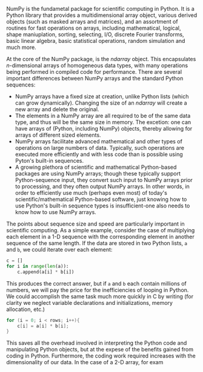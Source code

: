 NumPy is the fundametal package for scientific computing in Python. It is a Python library that provides a multidimensional array object, various derived objects (such as masked arrays and matrices), and an assortment of routines for fast operations on arrays, including mathematical, logical, shape maniuplation, sorting, selecting, I/O, discrete Fourier transforms, basic linear algebra, basic statistical operations, random simulation and much more.

At the core of the NumPy package, is the *ndarray* object. This encapsulates *n*-dimensional arrays of homogeneous data types, with many operations being performed in compiled code for performance. There are several important differences between NumPy arrays and the standard Python sequences:

- NumPy arrays have a fixed size at creation, unlike Python lists (which can grow dynamically). Changing the size of an *ndarray* will create a new array and delete the original.
- The elements in a NumPy array are all required to be of the same data type, and thus will be the same size in memory. The excetion: one can have arrays of (Python, including NumPy) objects, thereby allowing for arrays of different sized elements.
- NumPy arrays facilitate advanced mathematical and other types of operations on large numbers of data. Typically, such operations are executed more efficiently and with less code than is possible using Pyton's built-in sequences.
- A growing plethora of scientific and mathematical Python-based packages are using NumPy arrays; though these typically support Python-sequence input, they convert such input to NumPy arrays prior to processing, and they often output NumPy arrays. In other words, in order to efficiently use much (perhaps even most) of today's scientific/mathematical Python-based software, just knowing how to use Python's built-in sequence types is insufficient-one also needs to know how to use NumPy arrays.

The points about sequence size and speed are particularly important in scientific computing. As a simple example, consider the case of multiplying each element in a 1-D sequence with the corresponding element in another sequence of the same length. If the data are stored in two Python lists, `a` and `b`, we could iterate over each element:

```python
c = []
for i in range(len(a)):
	c.append(a[i] * b[i])
```

This produces the correct answer, but if `a` and `b` each contain millions of numbers, we will pay the price for the inefficiencies of looping in Python. We could accomplish the same task much more quickly in C by writing (for clarity we neglect variable declarations and initializations, memory allocation, etc.)

```C
for (i = 0; i < rows; i++){
	c[i] = a[i] * b[i];
}
```

This saves all the overhead involved in interpreting the Python code and manipulating Python objects, but at the expese of the benefits gained from coding in Python. Furthermore, the coding work required increases with the dimensionality of our data. In the case of a 2-D array, for exam